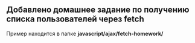 ## Добавлено домашнее задание по получению списка пользователей через fetch 

Пример находится в папке **javascript/ajax/fetch-homework/**
